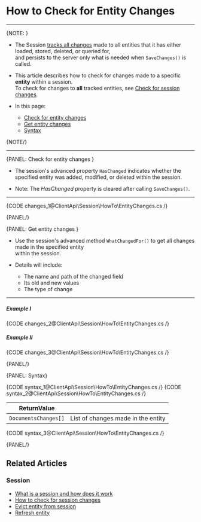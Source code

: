 # How to Check for Entity Changes
---

{NOTE: }

* The Session [tracks all changes](../../../client-api/session/what-is-a-session-and-how-does-it-work#tracking-changes) made to all entities that it has either loaded, stored, deleted, or queried for,  
  and persists to the server only what is needed when `SaveChanges()` is called.

* This article describes how to check for changes made to a specific **entity** within a session.  
  To check for changes to **all** tracked entities, see [Check for session changes](../../../client-api/session/how-to/check-if-there-are-any-changes-on-a-session).

* In this page:
    * [Check for entity changes](../../../client-api/session/how-to/check-if-entity-has-changed#check-for-entity-changes)
    * [Get entity changes](../../../client-api/session/how-to/check-if-entity-has-changed#get-entity-changes)
    * [Syntax](../../../client-api/session/how-to/check-if-entity-has-changed#syntax)

{NOTE/}

---

{PANEL: Check for entity changes }

* The session's advanced property `HasChanged` indicates whether the specified entity was added, modified, or deleted within the session.

* Note: The _HasChanged_ property is cleared after calling `SaveChanges()`.

---

{CODE changes_1@ClientApi\Session\HowTo\EntityChanges.cs /}

{PANEL/}

{PANEL: Get entity changes }

* Use the session's advanced method `WhatChangedFor()` to get all changes made in the specified entity  
  within the session.

* Details will include:
    * The name and path of the changed field
    * Its old and new values
    * The type of change

---

##### Example I

{CODE changes_2@ClientApi\Session\HowTo\EntityChanges.cs /}

##### Example II

{CODE changes_3@ClientApi\Session\HowTo\EntityChanges.cs /}

{PANEL/}

{PANEL: Syntax}

{CODE syntax_1@ClientApi\Session\HowTo\EntityChanges.cs /}
{CODE syntax_2@ClientApi\Session\HowTo\EntityChanges.cs /}

| ReturnValue          |                                    |
|----------------------|------------------------------------|
| `DocumentsChanges[]` | List of changes made in the entity |

{CODE syntax_3@ClientApi\Session\HowTo\EntityChanges.cs /}

{PANEL/}

## Related Articles

### Session

- [What is a session and how does it work](../../../client-api/session/what-is-a-session-and-how-does-it-work)
- [How to check for session changes](../../../client-api/session/how-to/check-if-there-are-any-changes-on-a-session)
- [Evict entity from session](../../../client-api/session/how-to/evict-entity-from-a-session)
- [Refresh entity](../../../client-api/session/how-to/refresh-entity)
